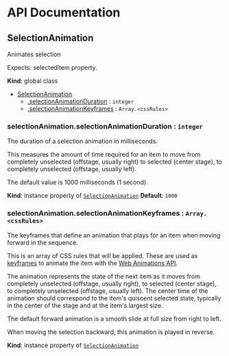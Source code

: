 # API Documentation
<a name="SelectionAnimation"></a>
## SelectionAnimation
Animates selection

Expects: selectedItem property.

  **Kind**: global class

* [SelectionAnimation](#SelectionAnimation)
    * [.selectionAnimationDuration](#SelectionAnimation+selectionAnimationDuration) : <code>integer</code>
    * [.selectionAnimationKeyframes](#SelectionAnimation+selectionAnimationKeyframes) : <code>Array.&lt;cssRules&gt;</code>

<a name="SelectionAnimation+selectionAnimationDuration"></a>
### selectionAnimation.selectionAnimationDuration : <code>integer</code>
The duration of a selection animation in milliseconds.

This measures the amount of time required for an item to move from
completely unselected (offstage, usually right) to selected (center
stage), to completely unselected (offstage, usually left).

The default value is 1000 milliseconds (1 second).

  **Kind**: instance property of <code>[SelectionAnimation](#SelectionAnimation)</code>
**Default**: <code>1000</code>  
<a name="SelectionAnimation+selectionAnimationKeyframes"></a>
### selectionAnimation.selectionAnimationKeyframes : <code>Array.&lt;cssRules&gt;</code>
The keyframes that define an animation that plays for an item when moving
forward in the sequence.

This is an array of CSS rules that will be applied. These are used as
[keyframes](http://w3c.github.io/web-animations/#keyframes-section)
to animate the item with the
[Web Animations API](https://developer.mozilla.org/en-US/docs/Web/API/animation).

The animation represents the state of the next item as it moves from
completely unselected (offstage, usually right), to selected (center
stage), to completely unselected (offstage, usually left). The center time
of the animation should correspond to the item's quiscent selected state,
typically in the center of the stage and at the item's largest size.

The default forward animation is a smooth slide at full size from right to
left.

When moving the selection backward, this animation is played in reverse.

  **Kind**: instance property of <code>[SelectionAnimation](#SelectionAnimation)</code>
